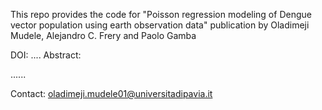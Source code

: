 
This repo provides the code for "Poisson regression modeling of Dengue vector population using earth observation data" publication by Oladimeji Mudele, Alejandro C. Frery and Paolo Gamba

DOI: ....
Abstract:

......


Contact: oladimeji.mudele01@universitadipavia.it



